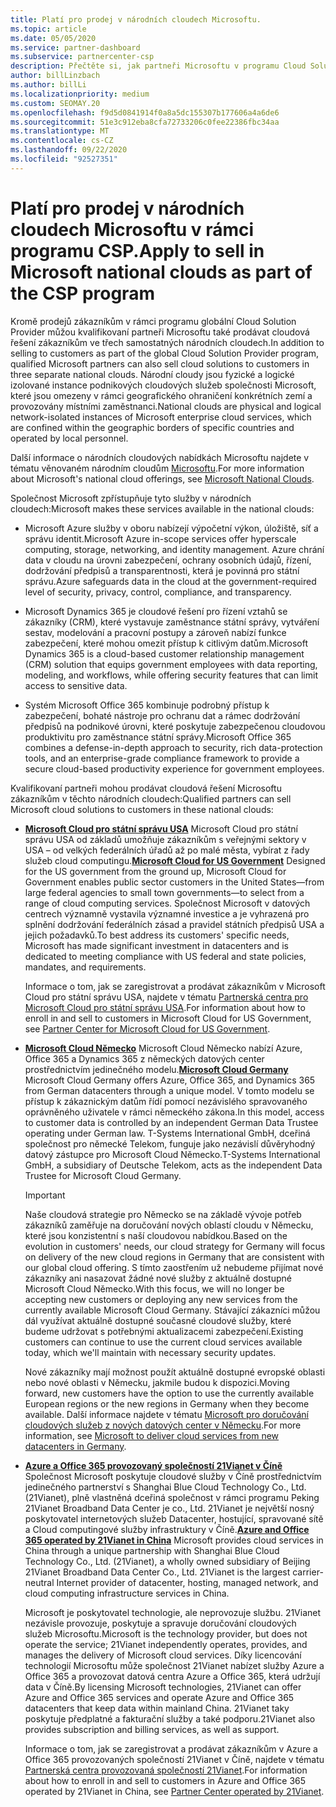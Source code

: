 ```yaml
---
title: Platí pro prodej v národních cloudech Microsoftu.
ms.topic: article
ms.date: 05/05/2020
ms.service: partner-dashboard
ms.subservice: partnercenter-csp
description: Přečtěte si, jak partneři Microsoftu v programu Cloud Solution Provider můžou prodávat zákazníkům zaregistrovaným v podporovaných národních cloudech.
author: billLinzbach
ms.author: billLi
ms.localizationpriority: medium
ms.custom: SEOMAY.20
ms.openlocfilehash: f9d5d0841914f0a8a5dc155307b177606a4a6de6
ms.sourcegitcommit: 51e3c912eba8cfa72733206c0fee22386fbc34aa
ms.translationtype: MT
ms.contentlocale: cs-CZ
ms.lasthandoff: 09/22/2020
ms.locfileid: "92527351"
---
```

# <a name="apply-to-sell-in-microsoft-national-clouds-as-part-of-the-csp-program"></a><span data-ttu-id="cdbd8-103">Platí pro prodej v národních cloudech Microsoftu v rámci programu CSP.</span><span class="sxs-lookup"><span data-stu-id="cdbd8-103">Apply to sell in Microsoft national clouds as part of the CSP program</span></span>

<span data-ttu-id="cdbd8-104">Kromě prodejů zákazníkům v rámci programu globální Cloud Solution Provider můžou kvalifikovaní partneři Microsoftu také prodávat cloudová řešení zákazníkům ve třech samostatných národních cloudech.</span><span class="sxs-lookup"><span data-stu-id="cdbd8-104">In addition to selling to customers as part of the global Cloud Solution Provider program, qualified Microsoft partners can also sell cloud solutions to customers in three separate national clouds.</span></span> <span data-ttu-id="cdbd8-105">Národní cloudy jsou fyzické a logické izolované instance podnikových cloudových služeb společnosti Microsoft, které jsou omezeny v rámci geografického ohraničení konkrétních zemí a provozovány místními zaměstnanci.</span><span class="sxs-lookup"><span data-stu-id="cdbd8-105">National clouds are physical and logical network-isolated instances of Microsoft enterprise cloud services, which are confined within the geographic borders of specific countries and operated by local personnel.</span></span> 

<span data-ttu-id="cdbd8-106">Další informace o národních cloudových nabídkách Microsoftu najdete v tématu věnovaném národním cloudům [Microsoftu](https://www.microsoft.com/trustcenter/cloudservices/nationalcloud).</span><span class="sxs-lookup"><span data-stu-id="cdbd8-106">For more information about Microsoft's national cloud offerings, see [Microsoft National Clouds](https://www.microsoft.com/trustcenter/cloudservices/nationalcloud).</span></span>

<span data-ttu-id="cdbd8-107">Společnost Microsoft zpřístupňuje tyto služby v národních cloudech:</span><span class="sxs-lookup"><span data-stu-id="cdbd8-107">Microsoft makes these services available in the national clouds:</span></span>

-   <span data-ttu-id="cdbd8-108">Microsoft Azure služby v oboru nabízejí výpočetní výkon, úložiště, síť a správu identit.</span><span class="sxs-lookup"><span data-stu-id="cdbd8-108">Microsoft Azure in-scope services offer hyperscale computing, storage, networking, and identity management.</span></span> <span data-ttu-id="cdbd8-109">Azure chrání data v cloudu na úrovni zabezpečení, ochrany osobních údajů, řízení, dodržování předpisů a transparentnosti, která je povinná pro státní správu.</span><span class="sxs-lookup"><span data-stu-id="cdbd8-109">Azure safeguards data in the cloud at the government-required level of security, privacy, control, compliance, and transparency.</span></span>

-   <span data-ttu-id="cdbd8-110">Microsoft Dynamics 365 je cloudové řešení pro řízení vztahů se zákazníky (CRM), které vystavuje zaměstnance státní správy, vytváření sestav, modelování a pracovní postupy a zároveň nabízí funkce zabezpečení, které mohou omezit přístup k citlivým datům.</span><span class="sxs-lookup"><span data-stu-id="cdbd8-110">Microsoft Dynamics 365 is a cloud-based customer relationship management (CRM) solution that equips government employees with data reporting, modeling, and workflows, while offering security features that can limit access to sensitive data.</span></span>

-   <span data-ttu-id="cdbd8-111">Systém Microsoft Office 365 kombinuje podrobný přístup k zabezpečení, bohaté nástroje pro ochranu dat a rámec dodržování předpisů na podnikové úrovni, které poskytuje zabezpečenou cloudovou produktivitu pro zaměstnance státní správy.</span><span class="sxs-lookup"><span data-stu-id="cdbd8-111">Microsoft Office 365 combines a defense-in-depth approach to security, rich data-protection tools, and an enterprise-grade compliance framework to provide a secure cloud-based productivity experience for government employees.</span></span>

<span data-ttu-id="cdbd8-112">Kvalifikovaní partneři mohou prodávat cloudová řešení Microsoftu zákazníkům v těchto národních cloudech:</span><span class="sxs-lookup"><span data-stu-id="cdbd8-112">Qualified partners can sell Microsoft cloud solutions to customers in these national clouds:</span></span>

-   <span data-ttu-id="cdbd8-113">[**Microsoft Cloud pro státní správu USA**](https://www.microsoft.com/trustcenter/cloudservices/nationalcloud#Microsoft_Cloud_for_US) Microsoft Cloud pro státní správu USA od základů umožňuje zákazníkům s veřejnými sektory v USA – od velkých federálních úřadů až po malé města, vybírat z řady služeb cloud computingu.</span><span class="sxs-lookup"><span data-stu-id="cdbd8-113">[**Microsoft Cloud for US Government**](https://www.microsoft.com/trustcenter/cloudservices/nationalcloud#Microsoft_Cloud_for_US) Designed for the US government from the ground up, Microsoft Cloud for Government enables public sector customers in the United States—from large federal agencies to small town governments—to select from a range of cloud computing services.</span></span> <span data-ttu-id="cdbd8-114">Společnost Microsoft v datových centrech významně vystavila významné investice a je vyhrazená pro splnění dodržování federálních zásad a pravidel státních předpisů USA a jejich požadavků.</span><span class="sxs-lookup"><span data-stu-id="cdbd8-114">To best address its customers' specific needs, Microsoft has made significant investment in datacenters and is dedicated to meeting compliance with US federal and state policies, mandates, and requirements.</span></span> 

    <span data-ttu-id="cdbd8-115">Informace o tom, jak se zaregistrovat a prodávat zákazníkům v Microsoft Cloud pro státní správu USA, najdete v tématu [Partnerská centra pro Microsoft Cloud pro státní správu USA](partner-center-for-microsoft-us-govt-cloud.md).</span><span class="sxs-lookup"><span data-stu-id="cdbd8-115">For information about how to enroll in and sell to customers in Microsoft Cloud for US Government, see [Partner Center for Microsoft Cloud for US Government](partner-center-for-microsoft-us-govt-cloud.md).</span></span>

-   <span data-ttu-id="cdbd8-116">[**Microsoft Cloud Německo**](https://www.microsoft.com/trustcenter/cloudservices/nationalcloud#Microsoft_Cloud_Germany) Microsoft Cloud Německo nabízí Azure, Office 365 a Dynamics 365 z německých datových center prostřednictvím jedinečného modelu.</span><span class="sxs-lookup"><span data-stu-id="cdbd8-116">[**Microsoft Cloud Germany**](https://www.microsoft.com/trustcenter/cloudservices/nationalcloud#Microsoft_Cloud_Germany) Microsoft Cloud Germany offers Azure, Office 365, and Dynamics 365 from German datacenters through a unique model.</span></span> <span data-ttu-id="cdbd8-117">V tomto modelu se přístup k zákaznickým datům řídí pomocí nezávislého spravovaného oprávněného uživatele v rámci německého zákona.</span><span class="sxs-lookup"><span data-stu-id="cdbd8-117">In this model, access to customer data is controlled by an independent German Data Trustee operating under German law.</span></span> <span data-ttu-id="cdbd8-118">T-Systems International GmbH, dceřiná společnost pro německé Telekom, funguje jako nezávislí důvěryhodný datový zástupce pro Microsoft Cloud Německo.</span><span class="sxs-lookup"><span data-stu-id="cdbd8-118">T-Systems International GmbH, a subsidiary of Deutsche Telekom, acts as the independent Data Trustee for Microsoft Cloud Germany.</span></span>

    > [!IMPORTANT]  
    > <span data-ttu-id="cdbd8-119">Naše cloudová strategie pro Německo se na základě vývoje potřeb zákazníků zaměřuje na doručování nových oblastí cloudu v Německu, které jsou konzistentní s naší cloudovou nabídkou.</span><span class="sxs-lookup"><span data-stu-id="cdbd8-119">Based on the evolution in customers' needs, our cloud strategy for Germany will focus on delivery of the new cloud regions in Germany that are consistent with our global cloud offering.</span></span> <span data-ttu-id="cdbd8-120">S tímto zaostřením už nebudeme přijímat nové zákazníky ani nasazovat žádné nové služby z aktuálně dostupné Microsoft Cloud Německo.</span><span class="sxs-lookup"><span data-stu-id="cdbd8-120">With this focus, we will no longer be accepting new customers or deploying any new services from the currently available Microsoft Cloud Germany.</span></span> <span data-ttu-id="cdbd8-121">Stávající zákazníci můžou dál využívat aktuálně dostupné současné cloudové služby, které budeme udržovat s potřebnými aktualizacemi zabezpečení.</span><span class="sxs-lookup"><span data-stu-id="cdbd8-121">Existing customers can continue to use the current cloud services available today, which we'll maintain with necessary security updates.</span></span>
    >  
    > <span data-ttu-id="cdbd8-122">Nové zákazníky mají možnost použít aktuálně dostupné evropské oblasti nebo nové oblasti v Německu, jakmile budou k dispozici.</span><span class="sxs-lookup"><span data-stu-id="cdbd8-122">Moving forward, new customers have the option to use the currently available European regions or the new regions in Germany when they become available.</span></span> <span data-ttu-id="cdbd8-123">Další informace najdete v tématu [Microsoft pro doručování cloudových služeb z nových datových center v Německu](https://news.microsoft.com/europe/2018/08/31/microsoft-to-deliver-cloud-services-from-new-datacentres-in-germany-in-2019-to-meet-evolving-customer-needs/).</span><span class="sxs-lookup"><span data-stu-id="cdbd8-123">For more information, see [Microsoft to deliver cloud services from new datacenters in Germany](https://news.microsoft.com/europe/2018/08/31/microsoft-to-deliver-cloud-services-from-new-datacentres-in-germany-in-2019-to-meet-evolving-customer-needs/).</span></span>

    
-   <span data-ttu-id="cdbd8-124">[**Azure a Office 365 provozovaný společností 21Vianet v Číně**](https://www.microsoft.com/trustcenter/cloudservices/nationalcloud#Microsoft_Cloud_for_China) Společnost Microsoft poskytuje cloudové služby v Číně prostřednictvím jedinečného partnerství s Shanghai Blue Cloud Technology Co., Ltd. (21Vianet), plně vlastněná dceřiná společnost v rámci programu Peking 21Vianet Broadband Data Center je co., Ltd. 21Vianet je největší nosný poskytovatel internetových služeb Datacenter, hostující, spravované sítě a Cloud computingové služby infrastruktury v Číně.</span><span class="sxs-lookup"><span data-stu-id="cdbd8-124">[**Azure and Office 365 operated by 21Vianet in China**](https://www.microsoft.com/trustcenter/cloudservices/nationalcloud#Microsoft_Cloud_for_China) Microsoft provides cloud services in China through a unique partnership with Shanghai Blue Cloud Technology Co., Ltd. (21Vianet), a wholly owned subsidiary of Beijing 21Vianet Broadband Data Center Co., Ltd. 21Vianet is the largest carrier-neutral Internet provider of datacenter, hosting, managed network, and cloud computing infrastructure services in China.</span></span> 

    <span data-ttu-id="cdbd8-125">Microsoft je poskytovatel technologie, ale neprovozuje službu. 21Vianet nezávisle provozuje, poskytuje a spravuje doručování cloudových služeb Microsoftu.</span><span class="sxs-lookup"><span data-stu-id="cdbd8-125">Microsoft is the technology provider, but does not operate the service; 21Vianet independently operates, provides, and manages the delivery of Microsoft cloud services.</span></span> <span data-ttu-id="cdbd8-126">Díky licencování technologií Microsoftu může společnost 21Vianet nabízet služby Azure a Office 365 a provozovat datová centra Azure a Office 365, která udržují data v Číně.</span><span class="sxs-lookup"><span data-stu-id="cdbd8-126">By licensing Microsoft technologies, 21Vianet can offer Azure and Office 365 services and operate Azure and Office 365 datacenters that keep data within mainland China.</span></span> <span data-ttu-id="cdbd8-127">21Vianet taky poskytuje předplatné a fakturační služby a také podporu.</span><span class="sxs-lookup"><span data-stu-id="cdbd8-127">21Vianet also provides subscription and billing services, as well as support.</span></span>

    <span data-ttu-id="cdbd8-128">Informace o tom, jak se zaregistrovat a prodávat zákazníkům v Azure a Office 365 provozovaných společností 21Vianet v Číně, najdete v tématu [Partnerská centra provozovaná společností 21Vianet](/previous-versions/windows/it-pro/windows-home-server/ff357696(v=ws.11)).</span><span class="sxs-lookup"><span data-stu-id="cdbd8-128">For information about how to enroll in and sell to customers in Azure and Office 365 operated by 21Vianet in China, see [Partner Center operated by 21Vianet](/previous-versions/windows/it-pro/windows-home-server/ff357696(v=ws.11)).</span></span>